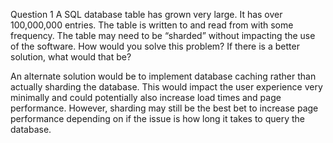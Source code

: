 Question 1
A SQL database table has grown very large. It has over 100,000,000 entries. The table is written to and read
from with some frequency. The table may need to be “sharded” without impacting the use of the software. How
would you solve this problem? If there is a better solution, what would that be?

An alternate solution would  be to implement database caching rather than actually sharding the database. This would impact the user experience very minimally and could potentially also increase load times and page performance. However, sharding may still be the best bet to increase page performance depending on if the issue is how long it takes to query the database.  
